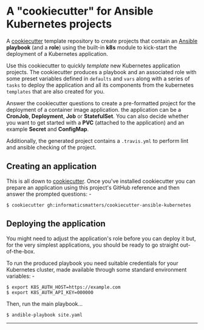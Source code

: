 # A "cookiecutter" for Ansible Kubernetes projects
A [cookiecutter] template repository to create projects that contain an
[Ansible] **playbook** (and a **role**) using the built-in **k8s** module
to kick-start the deployment of a Kubernetes application.

Use this cookiecutter to quickly *template* new Kubernetes application
projects. The cookiecutter produces a playbook and an associated role with some
preset variables defined in `defaults` and `vars` along with a series of
`tasks` to deploy the application and all its components from the kubernetes
`templates` that are also created for you.

Answer the cookiecutter questions to create a pre-formatted project
for the deployment of a container image application. the application can be
a **CronJob**, **Deployment**, **Job** or **StatefulSet**. You can also decide
whether you want to get started with a **PVC** (attached to the application)
and an example **Secret** and **ConfigMap**.

Additionally, the generated project contains a `.travis.yml`
to perform lint and ansible checking of the project.

## Creating an application
This is all down to [cookiecutter]. Once you've installed cookiecutter
you can prepare an application using this project's GitHub reference and then
answer the prompted questions: -

    $ cookiecutter gh:informaticsmatters/cookiecutter-ansible-kubernetes

## Deploying the application
You might need to adjust the application's role before you can deploy it
but, for the very simplest applications, you should be ready to go
straight out-of-the-box.
 
To run the produced playbook you need suitable credentials for your Kubernetes
cluster, made available through some standard environment variables: -

    $ export K8S_AUTH_HOST=https://example.com
    $ export K8S_AUTH_API_KEY=000000

Then, run the main playbook...

    $ andible-playbook site.yaml
        
---

[ansible]: https://github.com/ansible/ansible
[cookiecutter]: https://cookiecutter.readthedocs.io

